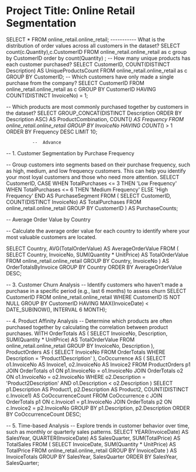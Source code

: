 # Project Title: Online Retail Segmentation

SELECT * FROM online_retail.online_retail;
----------- What is the distribution of order values across all customers in the dataset?
SELECT count(c.Quantity),c.CustomerID
FROM online_retail.online_retail as c
group by CustomerID
order by count(Quantity) ;
 --   How many unique products has each customer purchased?
SELECT CustomerID, COUNT(DISTINCT Description) AS UniqueProductsCount
FROM online_retail.online_retail as c
GROUP BY CustomerID;
 --    Which customers have only made a single purchase from the company?
SELECT CustomerID
FROM online_retail.online_retail as c
GROUP BY CustomerID
HAVING COUNT(DISTINCT InvoiceNo) = 1;

--  Which products are most commonly purchased together by customers in the dataset?
SELECT GROUP_CONCAT(DISTINCT Description ORDER BY Description ASC) AS ProductCombination,
       COUNT(*) AS Frequency
FROM online_retail.online_retail
GROUP BY InvoiceNo
HAVING COUNT(*) > 1
ORDER BY Frequency DESC
LIMIT 10;



              --  Advance
-- 1.      Customer Segmentation by Purchase Frequency

-- Group customers into segments based on their purchase frequency, such as high, medium, and low frequency customers. This can help you identify your most loyal customers and those who need more attention.
SELECT CustomerID,
       CASE
           WHEN TotalPurchases <= 3 THEN 'Low Frequency'
           WHEN TotalPurchases <= 6 THEN 'Medium Frequency'
           ELSE 'High Frequency'
       END AS PurchaseSegment
FROM (
    SELECT CustomerID, COUNT(DISTINCT InvoiceNo) AS TotalPurchases
    FROM online_retail.online_retail
    GROUP BY CustomerID
) AS PurchaseCounts;


-- Average Order Value by Country

-- Calculate the average order value for each country to identify where your most valuable customers are located.

SELECT Country,
       AVG(TotalOrderValue) AS AverageOrderValue
FROM (
    SELECT Country, InvoiceNo, SUM(Quantity * UnitPrice) AS TotalOrderValue
    FROM online_retail.online_retail
    GROUP BY Country, InvoiceNo
) AS OrderTotalsByInvoice
GROUP BY Country
ORDER BY AverageOrderValue DESC;


-- 3. Customer Churn Analysis
-- Identify customers who haven't made a purchase in a specific period (e.g., last 6 months) to assess churn
SELECT CustomerID
FROM online_retail.online_retail
WHERE CustomerID IS NOT NULL
GROUP BY CustomerID
HAVING MAX(InvoiceDate) < DATE_SUB(NOW(), INTERVAL 6 MONTH);


-- 4. Product Affinity Analysis
-- Determine which products are often purchased together by calculating the correlation between product purchases.
WITH OrderTotals AS (
    SELECT InvoiceNo, Description, SUM(Quantity * UnitPrice) AS TotalOrderValue
    FROM online_retail.online_retail
    GROUP BY InvoiceNo, Description
),
ProductOrders AS (
    SELECT InvoiceNo
    FROM OrderTotals
    WHERE Description = 'Product1Description'
),
CoOccurrence AS (
    SELECT o1.InvoiceNo AS Invoice1, o2.InvoiceNo AS Invoice2
    FROM ProductOrders p1
    JOIN OrderTotals o1 ON p1.InvoiceNo = o1.InvoiceNo
    JOIN OrderTotals o2 ON o1.InvoiceNo = o2.InvoiceNo
    WHERE o2.Description = 'Product2Description' AND o1.Description < o2.Description
)
SELECT p1.Description AS Product1,
       p2.Description AS Product2,
       COUNT(DISTINCT c.Invoice1) AS CoOccurrenceCount
FROM CoOccurrence c
JOIN OrderTotals p1 ON c.Invoice1 = p1.InvoiceNo
JOIN OrderTotals p2 ON c.Invoice2 = p2.InvoiceNo
GROUP BY p1.Description, p2.Description
ORDER BY CoOccurrenceCount DESC;

-- 5. Time-based Analysis
-- Explore trends in customer behavior over time, such as monthly or quarterly sales patterns.
SELECT YEAR(InvoiceDate) AS SalesYear,
       QUARTER(InvoiceDate) AS SalesQuarter,
       SUM(TotalPrice) AS TotalSales
FROM (
    SELECT InvoiceDate, SUM(Quantity * UnitPrice) AS TotalPrice
    FROM online_retail.online_retail
    GROUP BY InvoiceDate
) AS InvoiceTotals
GROUP BY SalesYear, SalesQuarter
ORDER BY SalesYear, SalesQuarter;
